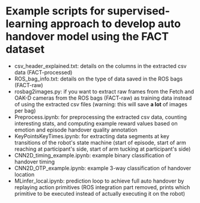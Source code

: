 # Example scripts for supervised-learning approach to develop auto handover model using the FACT dataset

- csv_header_explained.txt: details on the columns in the extracted csv data (FACT-processed)
- ROS_bag_info.txt: details on the type of data saved in the ROS bags (FACT-raw)
- rosbag2images.py: if you want to extract raw frames from the Fetch and OAK-D cameras from the ROS bags (FACT-raw) as training data instead of using the extracted csv files (warning: this will save **a lot** of images per bag)
- Preprocess.ipynb: for preprocessing the extracted csv data, counting interesting stats, and computing example reward values based on emotion and episode handover quality annotation
- KeyPointsKeyTimes.ipynb: for extracting data segments at key transitions of the robot's state machine (start of episode, start of arm reaching at participant's side, start of arm tucking at participant's side)
- CNN2D_timing_example.ipynb: example binary classification of handover timing
- CNN2D_OTP_example.ipynb: example 3-way classification of handover location
- MLinfer_local.ipynb: prediction loop to achieve full auto handover by replaying action primitives (ROS integration part removed, prints which primitive to be executed instead of actually executing it on the robot)
